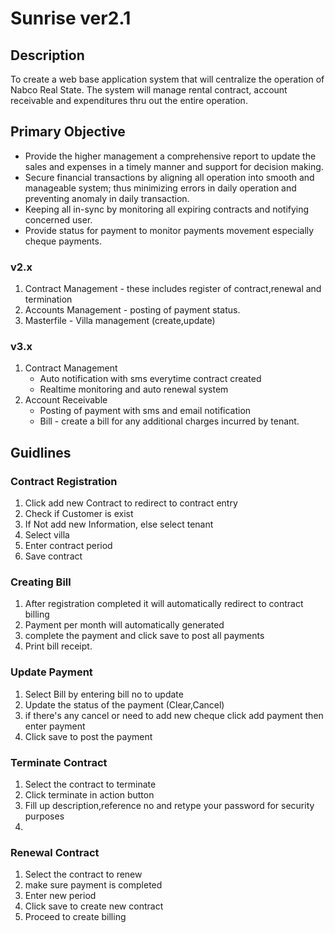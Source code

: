 # Sunrise ver2.1 

## Description
To create a web base application system that will centralize the operation of Nabco Real State.  The system will manage rental contract, account receivable and expenditures thru out the entire operation. 

## Primary Objective

* Provide the higher management a comprehensive report to update the sales and expenses in a timely manner and support for decision making. 
* Secure financial transactions by aligning all operation into smooth and manageable system; thus minimizing errors in daily operation and preventing anomaly in daily transaction.
* Keeping all in-sync by monitoring all expiring contracts and notifying concerned user. 
* Provide status for payment to monitor payments movement especially cheque payments.  


### v2.x 
1. Contract Management - these includes register of contract,renewal and termination
2. Accounts Management - posting of payment status.
3. Masterfile - Villa management (create,update)

### v3.x
1. Contract Management 
    - Auto notification with sms everytime contract created
    - Realtime monitoring and auto renewal system
2. Account Receivable
    - Posting of payment with sms and email notification
    - Bill - create a bill for any additional charges incurred by tenant.


## Guidlines

### Contract Registration

1. Click add new Contract to redirect to contract entry
2. Check if Customer is exist 
3. If Not add new Information, else select tenant
3. Select villa 
4. Enter contract period
5. Save contract

### Creating Bill

1. After registration completed it will automatically redirect to contract billing
2. Payment per month will automatically generated
3. complete the payment and click save to post all payments
4. Print bill receipt.


### Update Payment
1. Select Bill by entering bill no to update
2. Update the status of the payment (Clear,Cancel)
3. if there's any cancel or need to add new cheque click add payment then enter payment
4. Click save to post the payment


### Terminate Contract
1. Select the contract to terminate
2. Click terminate in action button
3. Fill up description,reference no and retype your password for security purposes
4. 

### Renewal Contract
1. Select the contract to renew
2. make sure payment is completed 
3. Enter new period
4. Click save to create new contract
5. Proceed to create billing

